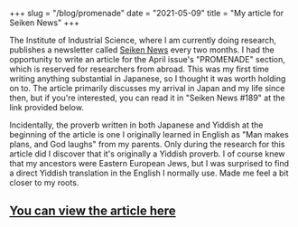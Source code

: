 +++
slug = "/blog/promenade"
date = "2021-05-09"
title = "My article for Seiken News"
+++

The Institute of Industrial Science, where I am currently doing research, publishes a newsletter called [Seiken News](https://www.iis.u-tokyo.ac.jp/ja/about/publication/seiken_news/) every two months. I had the opportunity to write an article for the April issue's "PROMENADE" section, which is reserved for researchers from abroad. This was my first time writing anything substantial in Japanese, so I thought it was worth holding on to. The article primarily discusses my arrival in Japan and my life since then, but if you're interested, you can read it in "Seiken News #189" at the link provided below.

Incidentally, the proverb written in both Japanese and Yiddish at the beginning of the article is one I originally learned in English as "Man makes plans, and God laughs" from my parents. Only during the research for this article did I discover that it's originally a Yiddish proverb. I of course knew that my ancestors were Eastern European Jews, but I was surprised to find a direct Yiddish translation in the English I normally use. Made me feel a bit closer to my roots.

## [You can view the article here](https://issuu.com/utokyo-iis/docs/iisnews189/26) 